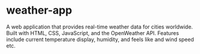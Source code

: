# weather-app
A web application that provides real-time weather data for cities worldwide. Built with HTML, CSS, JavaScript, and the OpenWeather API. Features include current temperature display, humidity, and feels like and wind speed etc.
